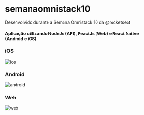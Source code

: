 # semanaomnistack10
Desenvolvido durante a Semana Omnistack 10 da @rocketseat

#### Aplicação utilizando NodeJs (API), ReactJs (Web) e React Native (Android e iOS)

### iOS
![ios](https://raw.githubusercontent.com/ogabrielaraujo/semanaomnistack10/master/preview/ios.PNG)

### Android
![android](https://raw.githubusercontent.com/ogabrielaraujo/semanaomnistack10/master/preview/android.jpg)

### Web
![web](https://raw.githubusercontent.com/ogabrielaraujo/semanaomnistack10/master/preview/web.png)
